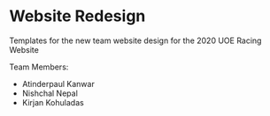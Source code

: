 # Website Redesign

Templates for the new team website design for the 2020 UOE Racing Website

Team Members:
  - Atinderpaul Kanwar
  - Nishchal Nepal
  - Kirjan Kohuladas
